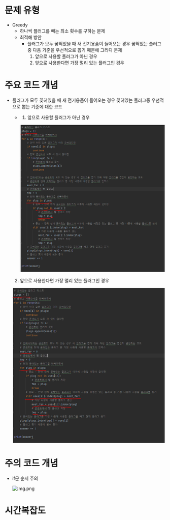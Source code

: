 # 문제 유형
- Greedy
  - 하나씩 플러그를 빼는 최소 횟수를 구하는 문제
  - 최적해 방안
    - 플러그가 모두 꽂혀있을 때 새 전기용품이 들어오는 경우 꽂혀있는 플러그중 다음 기준을 우선적으로 뽑기 때문에 그리디 문제
      1. 앞으로 사용할 플러그가 아닌 경우
      2. 앞으로 사용한다면 가장 멀리 있는 플러그인 경우

# 주요 코드 개념
- 플러그가 모두 꽂혀있을 때 새 전기용품이 들어오는 경우 꽂혀있는 플러그중 우선적으로 뽑는 기준에 대한 코드
  - 1. 앞으로 사용할 플러그가 아닌 경우

    ![img_1.png](../이미지/멀티탭스케줄링_1.png)

   2. 앞으로 사용한다면 가장 멀리 있는 플러그인 경우

    ![img_2.png](../이미지/멀티탭스케줄링_2.png)

# 주의 코드 개념
- if문 순서 주의

  ![img.png](멀티탭스케줄링_3.png)

# 시간복잡도